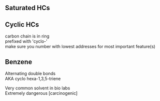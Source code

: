 ## Saturated HCs

## Cyclic HCs
carbon chain is in ring <br>
prefixed with 'cyclo-' <br>
make sure you number with lowest addresses for most important feature(s)<br>

## Benzene
Alternating double bonds<br>
AKA cyclo hexa-1,3,5-triene<br>

Very common solvent in bio labs<br>
Extremely dangerous [carcinogenic]<br>

